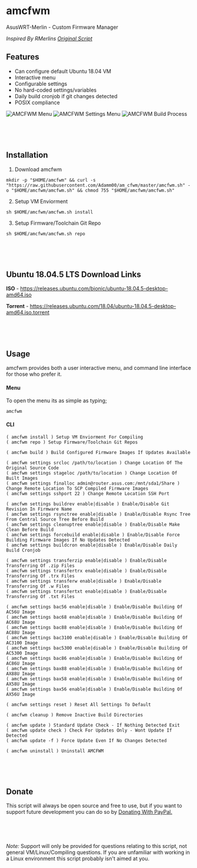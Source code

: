 # **amcfwm**
AsusWRT-Merlin - Custom Firmware Manager

_Inspired By RMerlins [Original Script](https://raw.githubusercontent.com/RMerl/asuswrt-merlin.ng/master/tools/build-all)_

## **Features**
* Can configure default Ubuntu 18.04 VM
* Interactive menu
* Configurable settings
* No hard-coded settings/variables
* Daily build cronjob if git changes detected
* POSIX compliance

![AMCFWM Menu](https://i.imgur.com/89aSCSN.png)
![AMCFWM Settings Menu](https://i.imgur.com/U0iTesC.png)
![AMCFWM Build Process](https://i.imgur.com/qWznMh8.png)

&nbsp;

&nbsp;

## **Installation**

1. Download amcfwm
```
mkdir -p "$HOME/amcfwm" && curl -s "https://raw.githubusercontent.com/Adamm00/am_cfwm/master/amcfwm.sh" -o "$HOME/amcfwm/amcfwm.sh" && chmod 755 "$HOME/amcfwm/amcfwm.sh"
```
2. Setup VM Enviorment
```
sh $HOME/amcfwm/amcfwm.sh install
```
3. Setup Firmware/Toolchain Git Repo
```
sh $HOME/amcfwm/amcfwm.sh repo
```

&nbsp;

&nbsp;

## **Ubuntu 18.04.5 LTS Download Links**

**ISO** - <https://releases.ubuntu.com/bionic/ubuntu-18.04.5-desktop-amd64.iso>

**Torrent** - <https://releases.ubuntu.com/18.04/ubuntu-18.04.5-desktop-amd64.iso.torrent>

&nbsp;

&nbsp;

## **Usage**
amcfwm provides both a user interactive menu, and command line interface for those who prefer it.

#### **Menu**
To open the menu its as simple as typing;

```
amcfwm
```

#### **CLI**

```
( amcfwm install ) Setup VM Enviorment For Compiling
( amcfwm repo ) Setup Firmware/Toolchain Git Repos

( amcfwm build ) Build Configured Firmware Images If Updates Available

( amcfwm settings srcloc /path/to/location ) Change Location Of The Original Source Code
( amcfwm settings stageloc /path/to/location ) Change Location Of Built Images
( amcfwm settings finalloc admin@router.asus.com:/mnt/sda1/Share ) Change Remote Location To SCP Compiled Firmware Images
( amcfwm settings sshport 22 ) Change Remote Location SSH Port

( amcfwm settings buildrev enable|disable ) Enable/Disable Git Revision In Firmware Name
( amcfwm settings rsynctree enable|disable ) Enable/Disable Rsync Tree From Central Source Tree Before Build
( amcfwm settings cleanuptree enable|disable ) Enable/Disable Make Clean Before Build
( amcfwm settings forcebuild enable|disable ) Enable/Disable Force Building Firmware Images If No Updates Detected
( amcfwm settings buildcron enable|disable ) Enable/Disable Daily Build Cronjob

( amcfwm settings transferzip enable|disable ) Enable/Disable Transferring Of .zip Files
( amcfwm settings transfertrx enable|disable ) Enable/Disable Transferring Of .trx Files
( amcfwm settings transferw enable|disable ) Enable/Disable Transferring Of .w Files
( amcfwm settings transfertxt enable|disable ) Enable/Disable Transferring Of .txt Files

( amcfwm settings bac56 enable|disable ) Enable/Disable Building Of AC56U Image
( amcfwm settings bac68 enable|disable ) Enable/Disable Building Of AC68U Image
( amcfwm settings bac88 enable|disable ) Enable/Disable Building Of AC88U Image
( amcfwm settings bac3100 enable|disable ) Enable/Disable Building Of AC3100 Image
( amcfwm settings bac5300 enable|disable ) Enable/Disable Building Of AC5300 Image
( amcfwm settings bac86 enable|disable ) Enable/Disable Building Of AC86U Image
( amcfwm settings bax88 enable|disable ) Enable/Disable Building Of AX88U Image
( amcfwm settings bax58 enable|disable ) Enable/Disable Building Of AX58U Image
( amcfwm settings bax56 enable|disable ) Enable/Disable Building Of AX56U Image

( amcfwm settings reset ) Reset All Settings To Default

( amcfwm cleanup ) Remove Inactive Build Directories

( amcfwm update ) Standard Update Check - If Nothing Detected Exit
( amcfwm update check ) Check For Updates Only - Wont Update If Detected
( amcfwm update -f ) Force Update Even If No Changes Detected

( amcfwm uninstall ) Uninstall AMCFWM
```

&nbsp;

&nbsp;

## **Donate**

This script will always be open source and free to use, but if you want to support future development you can do so by [Donating With PayPal.](https://www.paypal.com/cgi-bin/webscr?cmd=_s-xclick&hosted_button_id=BPN4LTRZKDTML)

&nbsp;

&nbsp;

_Note:_ Support will only be provided for questions relating to this script, not general VM/Linux/Compiling questions. If you are unfamiliar with working in a Linux environment this script probably isn't aimed at you.

